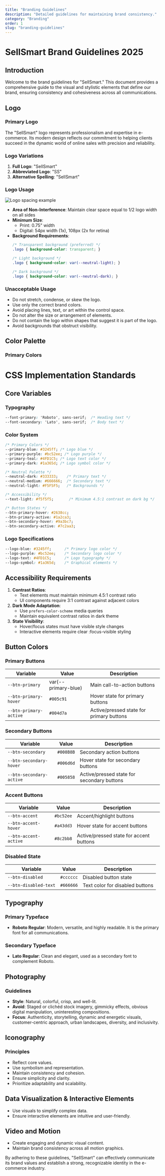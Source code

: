 ```yaml
---
title: "Branding Guidelines"
description: "Detailed guidelines for maintaining brand consistency."
category: "Branding"
order: 1
slug: "branding-guidelines"
---
```


# SellSmart Brand Guidelines 2025

## Introduction

Welcome to the brand guidelines for "SellSmart." This document provides a comprehensive guide to the visual and stylistic elements that define our brand, ensuring consistency and cohesiveness across all communications.

## Logo

### Primary Logo

The "SellSmart" logo represents professionalism and expertise in e-commerce. Its modern design reflects our commitment to helping clients succeed in the dynamic world of online sales with precision and reliability.

### Logo Variations

1. **Full Logo**: "SellSmart"
2. **Abbreviated Logo**: "SS"
3. **Alternative Spelling**: "SellSmart"

### Logo Usage

![Logo spacing example](/assets/logo-usage-examples.svg)

- **Area of Non-Interference**: Maintain clear space equal to 1/2 logo width on all sides
- **Minimum Size**: 
  - Print: 0.75" width
  - Digital: 54px width (1x), 108px (2x for retina)
- **Background Requirements**:
  ```css
  /* Transparent background (preferred) */
  .logo { background-color: transparent; }
  
  /* Light background */
  .logo { background-color: var(--neutral-light); }
  
  /* Dark background */
  .logo { background-color: var(--neutral-dark); }
  ```

### Unacceptable Usage

- Do not stretch, condense, or skew the logo.
- Use only the correct brand colors.
- Avoid placing lines, text, or art within the control space.
- Do not alter the size or arrangement of elements.
- Do not contain the logo within shapes that suggest it is part of the logo.
- Avoid backgrounds that obstruct visibility.

## Color Palette

### Primary Colors

# CSS Implementation Standards

## Core Variables

### Typography
```css
--font-primary: 'Roboto', sans-serif;  /* Heading text */
--font-secondary: 'Lato', sans-serif;  /* Body text */
```

### Color System
```css
/* Primary Colors */
--primary-blue: #3245ff; /* Logo blue */
--primary-purple: #bc52ee; /* Logo purple */
--primary-teal: #4FD1C5; /* Logo text color */
--primary-dark: #1a365d; /* Logo symbol color */

/* Neutral Palette */
--neutral-dark: #333333;    /* Primary text */
--neutral-medium: #666666;  /* Secondary text */
--neutral-light: #F5F5F5;   /* Backgrounds */

/* Accessibility */
--text-light: #f5f5f5;       /* Minimum 4.5:1 contrast on dark bg */

/* Button States */
--btn-primary-hover: #2638cc;
--btn-primary-active: #1a2ca3;
--btn-secondary-hover: #9a3bc7;
--btn-secondary-active: #7c2aa3;
```

### Logo Specifications
```css
--logo-blue: #3245ff;      /* Primary logo color */
--logo-purple: #bc52ee;    /* Secondary logo color */
--logo-text: #4FD1C5;      /* Logo typography */
--logo-symbol: #1a365d;    /* Graphical elements */
```

## Accessibility Requirements
1. **Contrast Ratios**:
   - Text elements must maintain minimum 4.5:1 contrast ratio
   - UI components require 3:1 contrast against adjacent colors
2. **Dark Mode Adaptation**:
   - Use `prefers-color-scheme` media queries
   - Maintain equivalent contrast ratios in dark theme
3. **State Visibility**:
   - Hover/focus states must have visible style changes
   - Interactive elements require clear :focus-visible styling

## Button Colors

### Primary Buttons
| Variable | Value | Description |
|----------|-------|-------------|
| `--btn-primary` | var(--primary-blue) | Main call-to-action buttons |
| `--btn-primary-hover` | `#005c91` | Hover state for primary buttons |
| `--btn-primary-active` | `#004d7a` | Active/pressed state for primary buttons |

### Secondary Buttons
| Variable | Value | Description |
|----------|-------|-------------|
| `--btn-secondary` | `#008B8B` | Secondary action buttons |
| `--btn-secondary-hover` | `#006d6d` | Hover state for secondary buttons |
| `--btn-secondary-active` | `#005858` | Active/pressed state for secondary buttons |

### Accent Buttons
| Variable | Value | Description |
|----------|-------|-------------|
| `--btn-accent` | `#bc52ee` | Accent/highlight buttons |
| `--btn-accent-hover` | `#a43dd3` | Hover state for accent buttons |
| `--btn-accent-active` | `#8c2bb8` | Active/pressed state for accent buttons |

### Disabled State
| Variable | Value | Description |
|----------|-------|-------------|
| `--btn-disabled` | `#cccccc` | Disabled button state |
| `--btn-disabled-text` | `#666666` | Text color for disabled buttons |

## Typography

### Primary Typeface

- **Roboto Regular**: Modern, versatile, and highly readable. It is the primary font for all communications.

### Secondary Typeface

- **Lato Regular**: Clean and elegant, used as a secondary font to complement Roboto.

## Photography

### Guidelines

- **Style**: Natural, colorful, crisp, and well-lit.
- **Avoid**: Staged or clichéd stock imagery, gimmicky effects, obvious digital manipulation, uninteresting compositions.
- **Focus**: Authenticity, storytelling, dynamic and energetic visuals, customer-centric approach, urban landscapes, diversity, and inclusivity.

## Iconography

### Principles

- Reflect core values.
- Use symbolism and representation.
- Maintain consistency and cohesion.
- Ensure simplicity and clarity.
- Prioritize adaptability and scalability.

## Data Visualization & Interactive Elements

- Use visuals to simplify complex data.
- Ensure interactive elements are intuitive and user-friendly.

## Video and Motion

- Create engaging and dynamic visual content.
- Maintain brand consistency across all motion graphics.

By adhering to these guidelines, "SellSmart" can effectively communicate its brand values and establish a strong, recognizable identity in the e-commerce industry.
